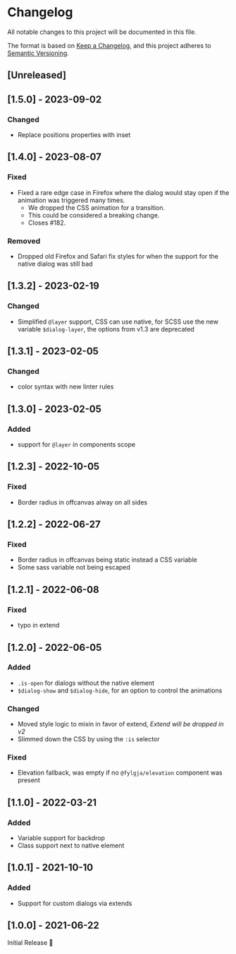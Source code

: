 # Changelog
All notable changes to this project will be documented in this file.

The format is based on [Keep a Changelog](https://keepachangelog.com/en/1.0.0/),
and this project adheres to [Semantic Versioning](https://semver.org/spec/v2.0.0.html).

## [Unreleased]

## [1.5.0] - 2023-09-02
### Changed
- Replace positions properties with inset

## [1.4.0] - 2023-08-07
### Fixed
- Fixed a rare edge case in Firefox where the dialog would stay open if the animation was triggered many times.
  - We dropped the CSS animation for a transition.
  - This could be considered a breaking change.
  - Closes #182.

### Removed
- Dropped old Firefox and Safari fix styles for when the support for the native dialog was still bad

## [1.3.2] - 2023-02-19
### Changed
- Simplified `@layer` support,
  CSS can use native, for SCSS use the new variable `$dialog-layer`,
  the options from v1.3 are deprecated

## [1.3.1] - 2023-02-05
### Changed
- color syntax with new linter rules

## [1.3.0] - 2023-02-05
### Added
- support for `@layer` in components scope

## [1.2.3] - 2022-10-05
### Fixed
- Border radius in offcanvas alway on all sides

## [1.2.2] - 2022-06-27
### Fixed
- Border radius in offcanvas being static instead a CSS variable
- Some sass variable not being escaped

## [1.2.1] - 2022-06-08
### Fixed
- typo in extend

## [1.2.0] - 2022-06-05
### Added
- `.is-open` for dialogs without the native element
- `$dialog-show` and `$dialog-hide`, for an option to control the animations

### Changed
- Moved style logic to mixin in favor of extend,
  _Extend will be dropped in v2_
- Slimmed down the CSS by using the `:is` selector

### Fixed
- Elevation fallback, was empty if no `@fylgja/elevation` component was present

## [1.1.0] - 2022-03-21
### Added
- Variable support for backdrop
- Class support next to native element

## [1.0.1] - 2021-10-10
### Added
- Support for custom dialogs via extends

## [1.0.0] - 2021-06-22
Initial Release 🎉
